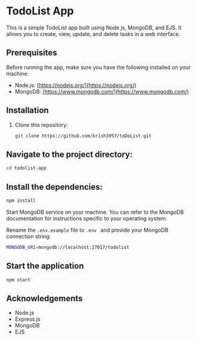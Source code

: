 # TodoList App

This is a simple TodoList app built using Node.js, MongoDB, and EJS. It allows you to create, view, update, and delete tasks in a web interface.

## Prerequisites

Before running the app, make sure you have the following installed on your machine:

- Node.js: [https://nodejs.org/](https://nodejs.org/)
- MongoDB: [https://www.mongodb.com/](https://www.mongodb.com/)

## Installation

1. Clone this repository:

   ```bash
   git clone https://github.com/krish3957/toDoList.git
   ```

## Navigate to the project directory:

```bash
cd todolist-app
```

## Install the dependencies:

```bash
npm install
```

Start MongoDB service on your machine. You can refer to the MongoDB documentation for instructions specific to your operating system.

Rename the `.env.example` file to `.env ` and provide your MongoDB connection string:

```bash
MONGODB_URI=mongodb://localhost:27017/todolist
```
## Start the application

```bash
npm start
```

## Acknowledgements
- Node.js
- Express.js
- MongoDB
- EJS

